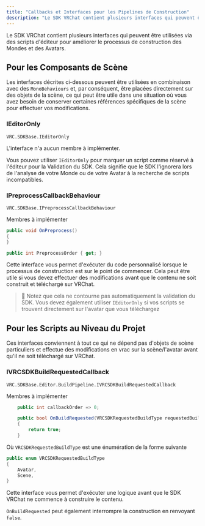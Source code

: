 ```yaml
---
title: "Callbacks et Interfaces pour les Pipelines de Construction"
description: "Le SDK VRChat contient plusieurs interfaces qui peuvent être utilisées via des scripts d'éditeur pour améliorer le processus de construction des Mondes et des Avatars."
---
```


Le SDK VRChat contient plusieurs interfaces qui peuvent être utilisées via des scripts d'éditeur pour améliorer le processus de construction des Mondes et des Avatars.

## Pour les Composants de Scène

Les interfaces décrites ci-dessous peuvent être utilisées en combinaison avec des `MonoBehaviours` et, par conséquent, être placées directement sur des objets de la scène, ce qui peut être utile dans une situation où vous avez besoin de conserver certaines références spécifiques de la scène pour effectuer vos modifications.

### IEditorOnly

`VRC.SDKBase.IEditorOnly`

L'interface n'a aucun membre à implémenter.

Vous pouvez utiliser `IEditorOnly` pour marquer un script comme réservé à l'éditeur pour la Validation du SDK. Cela signifie que le SDK l'ignorera lors de l'analyse de votre Monde ou de votre Avatar à la recherche de scripts incompatibles.

### IPreprocessCallbackBehaviour

`VRC.SDKBase.IPreprocessCallbackBehaviour`

Membres à implémenter

```csharp
public void OnPreprocess()
{
}

public int PreprocessOrder { get; }
```

Cette interface vous permet d'exécuter du code personnalisé lorsque le processus de construction est sur le point de commencer. Cela peut être utile si vous devez effectuer des modifications avant que le contenu ne soit construit et téléchargé sur VRChat.

> 🚧 Notez que cela ne contourne pas automatiquement la validation du SDK. Vous devez également utiliser `IEditorOnly` si vos scripts se trouvent directement sur l'avatar que vous téléchargez

## Pour les Scripts au Niveau du Projet

Ces interfaces conviennent à tout ce qui ne dépend pas d'objets de scène particuliers et effectue des modifications en vrac sur la scène/l'avatar avant qu'il ne soit téléchargé sur VRChat.

### IVRCSDKBuildRequestedCallback

`VRC.SDKBase.Editor.BuildPipeline.IVRCSDKBuildRequestedCallback`

Membres à implémenter

```csharp
    public int callbackOrder => 0;

    public bool OnBuildRequested(VRCSDKRequestedBuildType requestedBuildType)
    {
        return true;
    }
```

Où `VRCSDKRequestedBuildType` est une énumération de la forme suivante

```csharp
public enum VRCSDKRequestedBuildType
{
    Avatar,
    Scene,
}
```

Cette interface vous permet d'exécuter une logique avant que le SDK VRChat ne commence à construire le contenu.

`OnBuildRequested` peut également interrompre la construction en renvoyant `false`.